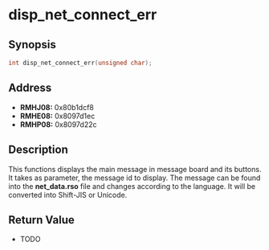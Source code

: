 # disp_net_connect_err



Synopsis
--------
```C++
int disp_net_connect_err(unsigned char);
```



Address
-------
 * __RMHJ08:__ 0x80b1dcf8
 * __RMHE08:__ 0x8097d1ec
 * __RMHP08:__ 0x8097d22c



Description
-----------
This functions displays the main message in message board and its buttons.
It takes as parameter, the message id to display. The message can be found
into the **net_data.rso** file and changes according to the language. It will
be converted into Shift-JIS or Unicode.



Return Value
------------
 * TODO
